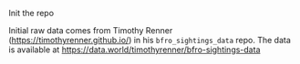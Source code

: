 Init the repo

Initial raw data comes from Timothy Renner (https://timothyrenner.github.io/) in his `bfro_sightings_data` repo. The data is available at https://data.world/timothyrenner/bfro-sightings-data